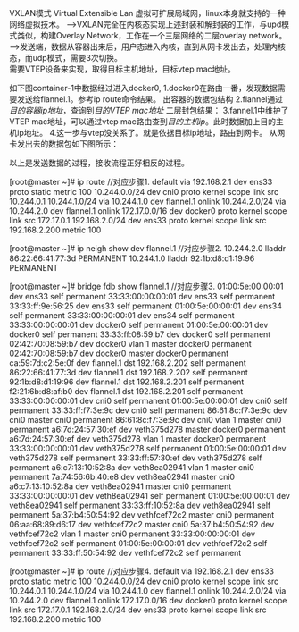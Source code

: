 VXLAN模式
Virtual Extensible Lan 虚拟可扩展局域网，linux本身就支持的一种网络虚拟技术。
-->VXLAN完全在内核态实现上述封装和解封装的工作，与upd模式类似，构建Overlay Network，工作在一个三层网络的二层overlay network。
-->发送端，数据从容器出来后，用户态进入内核，直到从网卡发出去，处理内核态，而udp模式，需要3次切换。  
需要VTEP设备来实现，取得目标主机地址，目标vtep mac地址。 

如下图container-1中数据经过进入docker0, 
1.docker0在路由一番，发现数据需要发送给flannel.1。参考ip route命令结果。
	出容器的数据包结构
2.flannel通过*目的容器ip地址*，查询到*目的VTEP mac地址*
	二层封包结果：
3.fannel.1中维护了VTEP mac地址，可以通过vtep mac路由查到*目的主机ip*。此时数据加上目的主机ip地址。
4.这一步与vtep没关系了。就是依据目标ip地址，路由到网卡。
从网卡发出去的数据包如下图所示：   

以上是发送数据的过程，接收流程正好相反的过程。

[root@master ~]# ip route //对应步骤1.
default via 192.168.2.1 dev ens33 proto static metric 100 
10.244.0.0/24 dev cni0 proto kernel scope link src 10.244.0.1 
10.244.1.0/24 via 10.244.1.0 dev flannel.1 onlink 
10.244.2.0/24 via 10.244.2.0 dev flannel.1 onlink 
172.17.0.0/16 dev docker0 proto kernel scope link src 172.17.0.1 
192.168.2.0/24 dev ens33 proto kernel scope link src 192.168.2.200 metric 100 


[root@master ~]# ip neigh show dev flannel.1 //对应步骤2.
10.244.2.0 lladdr 86:22:66:41:77:3d PERMANENT
10.244.1.0 lladdr 92:1b:d8:d1:19:96 PERMANENT

[root@master ~]# bridge fdb show flannel.1  //对应步骤3.
01:00:5e:00:00:01 dev ens33 self permanent
33:33:00:00:00:01 dev ens33 self permanent
33:33:ff:9e:56:25 dev ens33 self permanent
01:00:5e:00:00:01 dev ens34 self permanent
33:33:00:00:00:01 dev ens34 self permanent
33:33:00:00:00:01 dev docker0 self permanent
01:00:5e:00:00:01 dev docker0 self permanent
33:33:ff:08:59:b7 dev docker0 self permanent
02:42:70:08:59:b7 dev docker0 vlan 1 master docker0 permanent
02:42:70:08:59:b7 dev docker0 master docker0 permanent
ca:59:7d:c2:5e:0f dev flannel.1 dst 192.168.2.202 self permanent
86:22:66:41:77:3d dev flannel.1 dst 192.168.2.202 self permanent
92:1b:d8:d1:19:96 dev flannel.1 dst 192.168.2.201 self permanent
f2:21:6b:d8:af:b0 dev flannel.1 dst 192.168.2.201 self permanent
33:33:00:00:00:01 dev cni0 self permanent
01:00:5e:00:00:01 dev cni0 self permanent
33:33:ff:f7:3e:9c dev cni0 self permanent
86:61:8c:f7:3e:9c dev cni0 master cni0 permanent
86:61:8c:f7:3e:9c dev cni0 vlan 1 master cni0 permanent
a6:7d:24:57:30:ef dev veth375d278 master docker0 permanent
a6:7d:24:57:30:ef dev veth375d278 vlan 1 master docker0 permanent
33:33:00:00:00:01 dev veth375d278 self permanent
01:00:5e:00:00:01 dev veth375d278 self permanent
33:33:ff:57:30:ef dev veth375d278 self permanent
a6:c7:13:10:52:8a dev veth8ea02941 vlan 1 master cni0 permanent
7a:74:56:6b:40:e8 dev veth8ea02941 master cni0 
a6:c7:13:10:52:8a dev veth8ea02941 master cni0 permanent
33:33:00:00:00:01 dev veth8ea02941 self permanent
01:00:5e:00:00:01 dev veth8ea02941 self permanent
33:33:ff:10:52:8a dev veth8ea02941 self permanent
5a:37:b4:50:54:92 dev vethfcef72c2 master cni0 permanent
06:aa:68:89:d6:17 dev vethfcef72c2 master cni0 
5a:37:b4:50:54:92 dev vethfcef72c2 vlan 1 master cni0 permanent
33:33:00:00:00:01 dev vethfcef72c2 self permanent
01:00:5e:00:00:01 dev vethfcef72c2 self permanent
33:33:ff:50:54:92 dev vethfcef72c2 self permanent

[root@master ~]# ip route //对应步骤4.
default via 192.168.2.1 dev ens33 proto static metric 100 
10.244.0.0/24 dev cni0 proto kernel scope link src 10.244.0.1 
10.244.1.0/24 via 10.244.1.0 dev flannel.1 onlink 
10.244.2.0/24 via 10.244.2.0 dev flannel.1 onlink 
172.17.0.0/16 dev docker0 proto kernel scope link src 172.17.0.1 
192.168.2.0/24 dev ens33 proto kernel scope link src 192.168.2.200 metric 100 